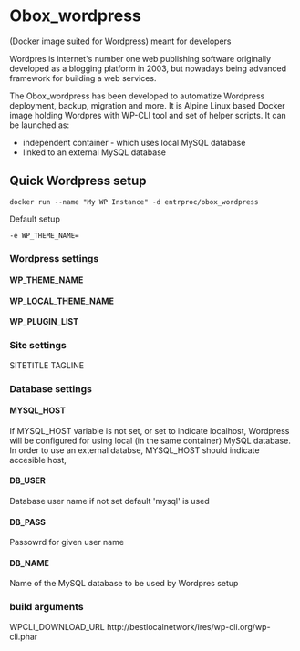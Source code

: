 # Obox_wordpress
(Docker image suited for Wordpress) meant for developers

Wordpres is internet's number one web publishing software originally developed as a blogging platform in 2003, but nowadays being advanced framework for building a web services.

The Obox_wordpress has been developed to automatize Wordpress deployment, backup, migration and more.
It is Alpine Linux based Docker image holding Wordpres with WP-CLI tool and set of helper scripts. It can be launched as: 
* independent container - which uses local MySQL database
* linked to an external MySQL database

## Quick Wordpress setup

```
docker run --name "My WP Instance" -d entrproc/obox_wordpress
```

Default setup

```
-e WP_THEME_NAME=
```

### Wordpress settings

#### WP_THEME_NAME
#### WP_LOCAL_THEME_NAME

#### WP_PLUGIN_LIST

### Site settings
SITETITLE
TAGLINE

### Database settings

#### MYSQL_HOST
If MYSQL_HOST variable is not set, or set to indicate localhost, Wordpress will be configured for using local (in the same container) MySQL database.
In order to use an external databse, MYSQL_HOST should indicate accesible host, 

#### DB_USER
Database user name if not set default 'mysql' is used

#### DB_PASS
Passowrd for given user name

#### DB_NAME
Name of the MySQL database to be used by Wordpres setup




### build arguments
WPCLI_DOWNLOAD_URL
http://bestlocalnetwork/ires/wp-cli.org/wp-cli.phar

